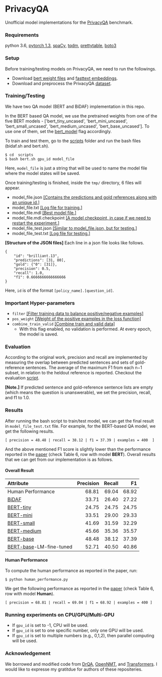 # PrivacyQA
Unofficial model implementations for the [PrivacyQA](https://github.com/AbhilashaRavichander/PrivacyQA_EMNLP) benchmark.

### Requirements

python 3.6, [pytorch 1.3](https://pytorch.org/get-started/previous-versions/#commands-for-versions--100), [spaCy](https://spacy.io/usage), [tqdm](https://pypi.org/project/tqdm/), [prettytable](https://pypi.org/project/PrettyTable/), [boto3](https://github.com/boto/boto3)

### Setup

Before training/testing models on PrivacyQA, we need to run the followings.

- Download [bert weight files](https://github.com/wasiahmad/PrivacyQA/tree/master/data/bert) and [fasttext embeddings](https://github.com/wasiahmad/PrivacyQA/tree/master/data/fasttext).
- Download and preprocess the PrivacyQA [dataset](https://github.com/wasiahmad/PrivacyQA/blob/master/data/privacyQA/download.sh).

### Training/Testing

We have two QA model (BERT and BiDAF) implementation in this repo. 

In the BERT based QA model, we use the pretrained weights from one of the five BERT models - ['bert_tiny_uncased', 'bert_mini_uncased', 'bert_small_uncased', 'bert_medium_uncased', 'bert_base_uncased']. To use one of them, set the [bert_model](https://github.com/wasiahmad/PrivacyQA/blob/master/scripts/bert.sh#L34) flag accordingly.


To train and test them, go to the [scripts](https://github.com/wasiahmad/PrivacyQA/tree/master/scripts) folder and run the bash files (bidaf.sh and bert.sh).

```
$ cd  scripts
$ bash bert.sh gpu_id model_file
```

Here, `model_file` is just a string that will be used to name the model file where the model states will be saved.

Once training/testing is finished, inside the `tmp/` directory, 6 files will appear.
- model_file.json [[Contains the predictions and gold references along with an unique id.]]()
- model_file.txt [[Log file for training.]]()
- model_file.mdl [[Best model file.]]()
- model_file.mdl.checkpoint [[A model checkpoint, in case if we need to restart the experiment.]]()
- model_file_test.json [[Similar to model_file.json, but for testing.]]()
- model_file_test.txt [[Log file for testing.]]()

**[Structure of the JSON files]** Each line in a json file looks like follows.

```
{
    "id": "brilliant.13", 
    "predictions": [31, 80], 
    "gold": {"0": [31]}, 
    "precision": 0.5, 
    "recall": 1.0, 
    "f1": 0.6666666666666666
}
```

Here, `id` is of the format `[policy_name].[question_id]`.

### Important Hyper-parameters

- `filter` [[Filter training data to balance positive/negative examples]](https://github.com/wasiahmad/PrivacyQA/blob/master/nqa/inputters/dataset.py#L63)
- `pos_weight` [[Weight of the positive examples in the loss function]](https://github.com/wasiahmad/PrivacyQA/blob/master/bert/model.py#L59)
- `combine_train_valid` [[Combine train and valid data]]()
  - With this flag enabled, no validation is performed. At every epoch, the model is saved.

### Evaluation

According to the original work, precision and recall are implemented by measuring the overlap between predicted sentences and sets of gold-reference sentences. The average of the maximum F1 from each n−1 subset, in relation to the heldout reference is reported. Checkout the evaluation [script](https://github.com/wasiahmad/PrivacyQA/blob/master/nqa/eval/scorer.py).

**[Note.]** If predicted sentence and gold-reference sentence lists are empty (which means the question is unanswerable), we set the precision, recall, and f1 to 1.0.

### Results

After running the bash script to train/test model, we can get the final result in `model_file_test.txt` file. For example, for the BERT-based QA model, we get the following results.

```
[ precision = 48.48 | recall = 38.12 | f1 = 37.39 | examples = 400  ]
```

And the above mentioned F1 score is slightly lower than the performance reported in the [paper](https://arxiv.org/abs/1911.00841) (check Table 6, row with model **BERT**). Overall results that we can get from our implementation is as follows.


#### Overall Result

| Attribute                 | Precision | Recall | F1 |
| :--- | ---: | ---: | ---: |
| Human Performance                                             | 68.81 | 69.04 | 68.92 |
| [BiDAF](https://arxiv.org/abs/1611.01603)                     | 33.71 | 26.40 | 27.22 |
| [BERT-tiny](https://arxiv.org/abs/1908.08962)                 | 24.75 | 24.75 | 24.75 |
| [BERT-mini](https://arxiv.org/abs/1908.08962)                 | 33.51 | 29.00 | 29.33 |
| [BERT-small](https://arxiv.org/abs/1908.08962)                | 41.69 | 31.59 | 32.29 |
| [BERT-medium](https://arxiv.org/abs/1908.08962)               | 45.66 | 35.36 | 35.57 |
| [BERT-base](https://arxiv.org/abs/1908.08962)                 | 48.48 | 38.12 | 37.39 |
| [BERT-base](https://arxiv.org/abs/1908.08962)-LM-fine-tuned   | 52.71 | 40.50 | 40.86 |


#### Human Performance

To compute the human performance as reported in the paper, run:

```
$ python human_performance.py
```

We get the following performance as reported in the [paper](https://arxiv.org/abs/1911.00841) (check Table 6, row with model **Human**).

```
[ precision = 68.81 | recall = 69.04 | f1 = 68.92 | examples = 400 ]
```


### Running experiments on CPU/GPU/Multi-GPU

- If `gpu_id` is set to -1, CPU will be used.
- If `gpu_id` is set to one specific number, only one GPU will be used.
- If `gpu_id` is set to multiple numbers (e.g., 0,1,2), then parallel computing will be used.

### Acknowledgement

We borrowed and modified code from [DrQA](https://github.com/facebookresearch/DrQA), [OpenNMT](https://github.com/OpenNMT/OpenNMT-py), and [Transformers](https://github.com/huggingface/transformers). I would like to expresse my gratitdue for authors of these repositeries.

